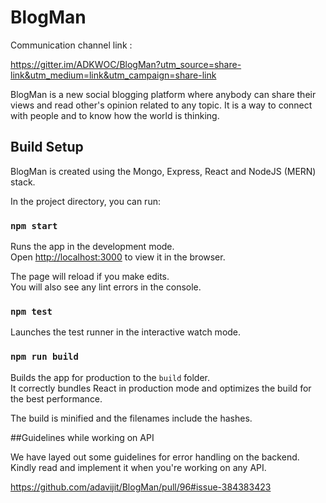 # BlogMan

<p>
  Communication channel link :

  
  https://gitter.im/ADKWOC/BlogMan?utm_source=share-link&utm_medium=link&utm_campaign=share-link
</p>

BlogMan is a new social blogging platform where anybody can share their views and read other's opinion related to any topic. It is a way to connect with people and to know how the world is thinking.

## Build Setup

BlogMan is created using the Mongo, Express, React and NodeJS (MERN) stack.

In the project directory, you can run:

### `npm start`

Runs the app in the development mode.<br />
Open [http://localhost:3000](http://localhost:3000) to view it in the browser.

The page will reload if you make edits.<br />
You will also see any lint errors in the console.

### `npm test`

Launches the test runner in the interactive watch mode.<br />

### `npm run build`

Builds the app for production to the `build` folder.<br />
It correctly bundles React in production mode and optimizes the build for the best performance.

The build is minified and the filenames include the hashes.<br />



##Guidelines while working on API

 We have layed out some guidelines for error handling on the backend. Kindly read and implement it when you're working on any API.

https://github.com/adavijit/BlogMan/pull/96#issue-384383423
